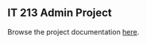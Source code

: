 ## IT 213 Admin Project
Browse the project documentation [here](https://drive.google.com/file/d/1ILtXfELetfNHgsHQLHWJgc_xEPJ_Ck21/view?usp=sharing).

